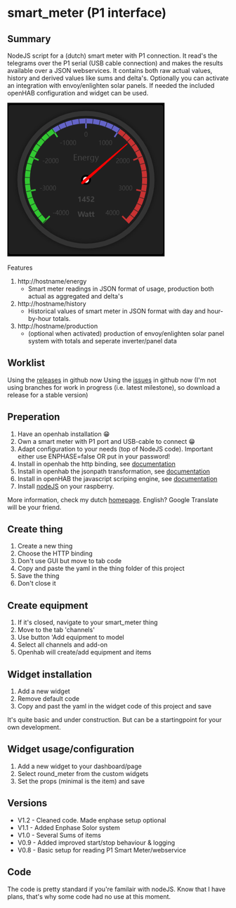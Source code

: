 # smart_meter (P1 interface)

## Summary
NodeJS script for a (dutch) smart meter with P1 connection. It read's the telegrams over the P1 serial (USB cable connection) and makes the results available over a JSON webservices. It contains both raw actual values, history and derived values like sums and delta's. Optionally you can activate an integration with envoy/enlighten solar panels. If needed the included openHAB configuration and widget can be used.

![example 1](images-wiki/smart_meter_widget.png?raw=true)

Features
1. http://hostname/energy 
	* Smart meter readings in JSON format of usage, production both actual as aggregated and delta's
2. http://hostname/history
	* Historical values of smart meter in JSON format with day and hour-by-hour totals.
3. http://hostname/production 
	* (optional when activated) production of envoy/enlighten solar panel system with totals and seperate inverter/panel data
## Worklist
Using the [releases](https://github.com/Supersjellie/smart_meter/releases) in github now
Using the [issues](https://github.com/Supersjellie/smart_meter/issues) in github now
(I'm not using branches for work in progress (i.e. latest milestone), so download a release for a stable version)

## Preperation
1. Have an openhab installation :grin:
2. Own a smart meter with P1 port and USB-cable to connect :grin:
3. Adapt configuration to your needs (top of NodeJS code). Important either use ENPHASE=false OR put in your password!
4. Install in openhab the http binding, see [documentation](https://www.openhab.org/addons/bindings/http/)
6. Install in openhab the jsonpath transformation, see [documentation](https://www.openhab.org/addons/transformations/jsonpath/)
7. Install in openHAB the javascript scriping engine, see [documentation](https://www.openhab.org/addons/automation/jsscripting/)
8. Install [nodeJS](https://nodejs.org/en) on your raspberry.

More information, check my dutch [homepage](https://www.netsjel.nl/slimme-meter-1.html). English? Google Translate will be your friend.

## Create thing
1. Create a new thing
2. Choose the HTTP binding
3. Don't use GUI but move to tab code
4. Copy and paste the yaml in the thing folder of this project
5. Save the thing 
6. Don't close it

## Create equipment
1. If it's closed, navigate to your smart_meter thing
2. Move to the tab 'channels'
3. Use button 'Add equipment to model
4. Select all channels and add-on
5. Openhab will create/add equipment and items

## Widget installation
1. Add a new widget
2. Remove default code
3. Copy and past the yaml in the widget code of this project and save

It's quite basic and under construction. But can be a startingpoint for your own development.

## Widget usage/configuration
1. Add a new widget to your dashboard/page
2. Select round_meter from the custom widgets
3. Set the props (minimal is the item) and save

## Versions
* V1.2 - Cleaned code. Made enphase setup optional
* V1.1 - Added Enphase Solor system
* V1.0 - Several Sums of items
* V0.9 - Added improved start/stop behaviour & logging
* V0.8 - Basic setup for reading P1 Smart Meter/webservice
	
## Code
The code is pretty standard if you're familair with nodeJS. Know that I have plans, that's why some code had no use at this moment.